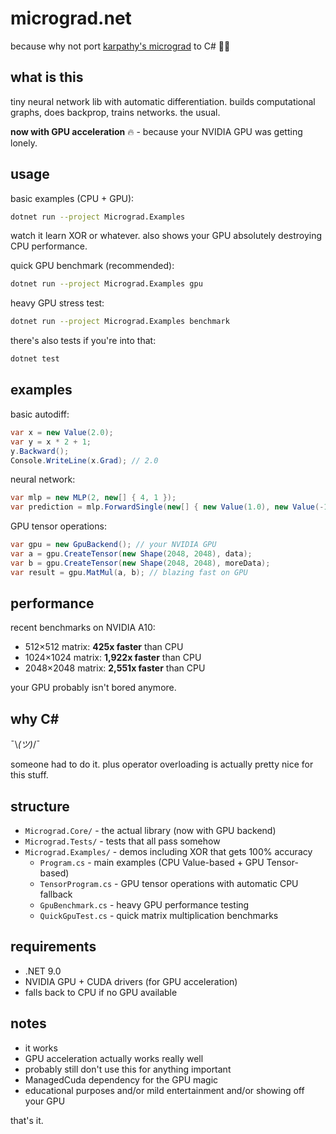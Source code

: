 # micrograd.net

because why not port [karpathy's micrograd](https://github.com/karpathy/micrograd) to C# 🤷‍♂️

## what is this

tiny neural network lib with automatic differentiation. builds computational graphs, does backprop, trains networks. the usual.

**now with GPU acceleration** 🔥 - because your NVIDIA GPU was getting lonely.

## usage

basic examples (CPU + GPU):
```bash
dotnet run --project Micrograd.Examples
```

watch it learn XOR or whatever. also shows your GPU absolutely destroying CPU performance.

quick GPU benchmark (recommended):
```bash
dotnet run --project Micrograd.Examples gpu
```

heavy GPU stress test:
```bash
dotnet run --project Micrograd.Examples benchmark
```

there's also tests if you're into that:
```bash
dotnet test
```

## examples

basic autodiff:
```csharp
var x = new Value(2.0);
var y = x * 2 + 1;
y.Backward();
Console.WriteLine(x.Grad); // 2.0
```

neural network:
```csharp
var mlp = new MLP(2, new[] { 4, 1 });
var prediction = mlp.ForwardSingle(new[] { new Value(1.0), new Value(-1.0) });
```

GPU tensor operations:
```csharp
var gpu = new GpuBackend(); // your NVIDIA GPU
var a = gpu.CreateTensor(new Shape(2048, 2048), data);
var b = gpu.CreateTensor(new Shape(2048, 2048), moreData);
var result = gpu.MatMul(a, b); // blazing fast on GPU
```

## performance

recent benchmarks on NVIDIA A10:
- 512×512 matrix: **425x faster** than CPU
- 1024×1024 matrix: **1,922x faster** than CPU  
- 2048×2048 matrix: **2,551x faster** than CPU

your GPU probably isn't bored anymore.

## why C#

¯\\_(ツ)_/¯

someone had to do it. plus operator overloading is actually pretty nice for this stuff.

## structure

- `Micrograd.Core/` - the actual library (now with GPU backend)
- `Micrograd.Tests/` - tests that all pass somehow
- `Micrograd.Examples/` - demos including XOR that gets 100% accuracy
  - `Program.cs` - main examples (CPU Value-based + GPU Tensor-based)
  - `TensorProgram.cs` - GPU tensor operations with automatic CPU fallback
  - `GpuBenchmark.cs` - heavy GPU performance testing
  - `QuickGpuTest.cs` - quick matrix multiplication benchmarks

## requirements

- .NET 9.0
- NVIDIA GPU + CUDA drivers (for GPU acceleration)
- falls back to CPU if no GPU available

## notes

- it works
- GPU acceleration actually works really well
- probably still don't use this for anything important
- ManagedCuda dependency for the GPU magic
- educational purposes and/or mild entertainment and/or showing off your GPU

that's it. 